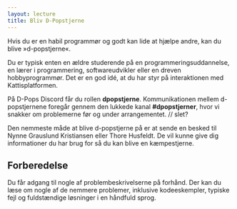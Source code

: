 ```yaml
---
layout: lecture
title: Bliv D-Popstjerne
---
```


Hvis du er en habil programmør og godt kan lide at hjælpe andre, kan du blive »d-popstjerne«.

Du er typisk enten en ældre studerende på en programmeringsuddannelse, en lærer i programmering, softwareudvikler eller en dreven hobbyprogrammør.
Det er en god idé, at du har styr på interaktionen med Kattisplatformen.

På D-Pops Discord får du rollen **dpopstjerne**.
Kommunikationen mellem d-popstjernene foregår gennem den lukkede kanal **#dpopstjerner**, hvor vi snakker om problemerne før og under arrangementet. // slet? 

Den nemmeste måde at blive d-popstjerne på er at sende en besked til Nynne Grauslund Kristiansen eller Thore Husfeldt.
De vil kunne give dig informationer du har brug for så du kan blive en kæmpestjerne. 


## Forberedelse

Du får adgang til nogle af problembeskrivelserne på forhånd.
Der kan du læse om  nogle af de nemmere problemer, inklusive kodeeskempler, typiske fejl og fuldstændige løsninger i en håndfuld sprog.
